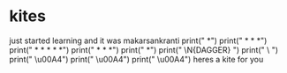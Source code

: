 # kites
just started learning and it was makarsankranti
print("           *")
print("        *  *  *")
print("      *  * * *  *")
print("        *  *  *")
print("           *")
print("           \N{DAGGER}  ")
print("            \\        ")
print("             \u00A4")
print("            \u00A4")
print("           \u00A4")
heres a kite for you
